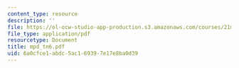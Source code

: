 ```yaml
---
content_type: resource
description: ''
file: https://ol-ocw-studio-app-production.s3.amazonaws.com/courses/21m-735-technical-design-scenery-mechanisms-and-special-effects-spring-2004/6a0cfce1abdc5ac169397e17e8ba0d39_mpd_tn6.pdf
file_type: application/pdf
resourcetype: Document
title: mpd_tn6.pdf
uid: 6a0cfce1-abdc-5ac1-6939-7e17e8ba0d39
---
```


